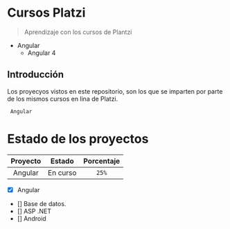 Cursos Platzi
=============
> Aprendizaje con los cursos de Plantzi

* Angular
    * Angular 4

## Introducción
Los proyecyos vistos en este repositorio, son los que se imparten por parte de los mismos cursos en lina de Platzi.

```
 Angular
```

# Estado de los proyectos

| Proyecto | Estado | Porcentaje |
| :--------: | :-----: | :---: |
|  Angular   |   En curso   | `25%` |

- [x] Angular
- [] Base de datos.
- [] ASP .NET
- [] Android

